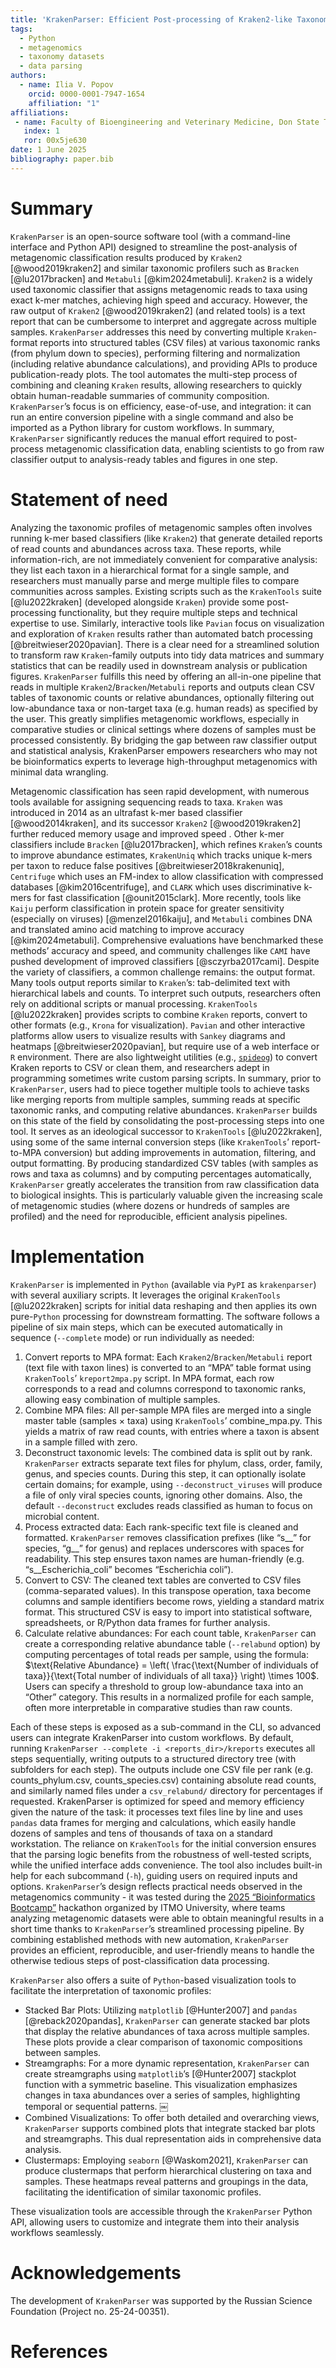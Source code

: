 ```yaml
---
title: 'KrakenParser: Efficient Post-processing of Kraken2-like Taxonomic Reports'
tags:
  - Python
  - metagenomics
  - taxonomy datasets
  - data parsing
authors:
  - name: Ilia V. Popov
    orcid: 0000-0001-7947-1654
    affiliation: "1" 
affiliations:
 - name: Faculty of Bioengineering and Veterinary Medicine, Don State Technical University, Russia
   index: 1
   ror: 00x5je630
date: 1 June 2025
bibliography: paper.bib
---
```


# Summary

`KrakenParser` is an open-source software tool (with a command-line interface and Python API) designed to streamline the post-analysis of metagenomic classification results produced by `Kraken2` [@wood2019kraken2] and similar taxonomic profilers such as `Bracken` [@lu2017bracken] and `Metabuli` [@kim2024metabuli]. `Kraken2` is a widely used taxonomic classifier that assigns metagenomic reads to taxa using exact k-mer matches, achieving high speed and accuracy. However, the raw output of `Kraken2` [@wood2019kraken2] (and related tools) is a text report that can be cumbersome to interpret and aggregate across multiple samples. `KrakenParser` addresses this need by converting multiple `Kraken`-format reports into structured tables (CSV files) at various taxonomic ranks (from phylum down to species), performing filtering and normalization (including relative abundance calculations), and providing APIs to produce publication-ready plots. The tool automates the multi-step process of combining and cleaning `Kraken` results, allowing researchers to quickly obtain human-readable summaries of community composition. `KrakenParser`’s focus is on efficiency, ease-of-use, and integration: it can run an entire conversion pipeline with a single command and also be imported as a Python library for custom workflows. In summary, `KrakenParser` significantly reduces the manual effort required to post-process metagenomic classification data, enabling scientists to go from raw classifier output to analysis-ready tables and figures in one step.

# Statement of need

Analyzing the taxonomic profiles of metagenomic samples often involves running k-mer based classifiers (like `Kraken2`) that generate detailed reports of read counts and abundances across taxa. These reports, while information-rich, are not immediately convenient for comparative analysis: they list each taxon in a hierarchical format for a single sample, and researchers must manually parse and merge multiple files to compare communities across samples. Existing scripts such as the `KrakenTools` suite [@lu2022kraken] (developed alongside `Kraken`) provide some post-processing functionality, but they require multiple steps and technical expertise to use. Similarly, interactive tools like `Pavian` focus on visualization and exploration of `Kraken` results rather than automated batch processing [@breitwieser2020pavian]. There is a clear need for a streamlined solution to transform raw `Kraken`-family outputs into tidy data matrices and summary statistics that can be readily used in downstream analysis or publication figures. `KrakenParser` fulfills this need by offering an all-in-one pipeline that reads in multiple `Kraken2`/`Bracken`/`Metabuli` reports and outputs clean CSV tables of taxonomic counts or relative abundances, optionally filtering out low-abundance taxa or non-target taxa (e.g. human reads) as specified by the user. This greatly simplifies metagenomic workflows, especially in comparative studies or clinical settings where dozens of samples must be processed consistently. By bridging the gap between raw classifier output and statistical analysis, KrakenParser empowers researchers who may not be bioinformatics experts to leverage high-throughput metagenomics with minimal data wrangling.

Metagenomic classification has seen rapid development, with numerous tools available for assigning sequencing reads to taxa. `Kraken` was introduced in 2014 as an ultrafast k-mer based classifier [@wood2014kraken], and its successor `Kraken2` [@wood2019kraken2] further reduced memory usage and improved speed . Other k-mer classifiers include `Bracken` [@lu2017bracken], which refines `Kraken`’s counts to improve abundance estimates, `KrakenUniq` which tracks unique k-mers per taxon to reduce false positives [@breitwieser2018krakenuniq], `Centrifuge` which uses an FM-index to allow classification with compressed databases [@kim2016centrifuge], and `CLARK` which uses discriminative k-mers for fast classification [@ounit2015clark]. More recently, tools like `Kaiju` perform classification in protein space for greater sensitivity (especially on viruses) [@menzel2016kaiju], and `Metabuli` combines DNA and translated amino acid matching to improve accuracy [@kim2024metabuli]. Comprehensive evaluations have benchmarked these methods’ accuracy and speed, and community challenges like `CAMI` have pushed development of improved classifiers [@sczyrba2017cami]. Despite the variety of classifiers, a common challenge remains: the output format. Many tools output reports similar to `Kraken`’s: tab-delimited text with hierarchical labels and counts. To interpret such outputs, researchers often rely on additional scripts or manual processing. `KrakenTools` [@lu2022kraken] provides scripts to combine `Kraken` reports, convert to other formats (e.g., `Krona` for visualization). `Pavian` and other interactive platforms allow users to visualize results with `Sankey` diagrams and heatmaps [@breitwieser2020pavian], but require use of a web interface or `R` environment. There are also lightweight utilities (e.g., [`spideog`](https://github.com/jeanmanguy/spideog)) to convert Kraken reports to CSV or clean them, and researchers adept in programming sometimes write custom parsing scripts. In summary, prior to `KrakenParser`, users had to piece together multiple tools to achieve tasks like merging reports from multiple samples, summing reads at specific taxonomic ranks, and computing relative abundances. `KrakenParser` builds on this state of the field by consolidating the post-processing steps into one tool. It serves as an ideological successor to `KrakenTools` [@lu2022kraken], using some of the same internal conversion steps (like `KrakenTools`’ report-to-MPA conversion) but adding improvements in automation, filtering, and output formatting. By producing standardized CSV tables (with samples as rows and taxa as columns) and by computing percentages automatically, `KrakenParser` greatly accelerates the transition from raw classification data to biological insights. This is particularly valuable given the increasing scale of metagenomic studies (where dozens or hundreds of samples are profiled) and the need for reproducible, efficient analysis pipelines.

# Implementation

`KrakenParser` is implemented in `Python` (available via `PyPI` as `krakenparser`) with several auxiliary scripts. It leverages the original `KrakenTools` [@lu2022kraken] scripts for initial data reshaping and then applies its own pure-`Python` processing for downstream formatting. The software follows a pipeline of six main steps, which can be executed automatically in sequence (`--complete` mode) or run individually as needed:

1. Convert reports to MPA format: Each `Kraken2`/`Bracken`/`Metabuli` report (text file with taxon lines) is converted to an “MPA” table format using `KrakenTools`’ `kreport2mpa.py` script. In MPA format, each row corresponds to a read and columns correspond to taxonomic ranks, allowing easy combination of multiple samples.
2. Combine MPA files: All per-sample MPA files are merged into a single master table (samples × taxa) using `KrakenTools`’ combine_mpa.py. This yields a matrix of raw read counts, with entries where a taxon is absent in a sample filled with zero.
3. Deconstruct taxonomic levels: The combined data is split out by rank. `KrakenParser` extracts separate text files for phylum, class, order, family, genus, and species counts. During this step, it can optionally isolate certain domains; for example, using `--deconstruct_viruses` will produce a file of only viral species counts, ignoring other domains. Also, the default `--deconstruct` excludes reads classified as human to focus on microbial content.
4. Process extracted data: Each rank-specific text file is cleaned and formatted. `KrakenParser` removes classification prefixes (like “s__” for species, “g__” for genus) and replaces underscores with spaces for readability. This step ensures taxon names are human-friendly (e.g. “s__Escherichia_coli” becomes “Escherichia coli”).
5. Convert to CSV: The cleaned text tables are converted to CSV files (comma-separated values). In this transpose operation, taxa become columns and sample identifiers become rows, yielding a standard matrix format. This structured CSV is easy to import into statistical software, spreadsheets, or R/Python data frames for further analysis.
6. Calculate relative abundances: For each count table, `KrakenParser` can create a corresponding relative abundance table (`--relabund` option) by computing percentages of total reads per sample, using the formula: $\text{Relative Abundance} = \left( \frac{\text{Number of individuals of taxa}}{\text{Total number of individuals of all taxa}} \right) \times 100$. Users can specify a threshold to group low-abundance taxa into an “Other” category. This results in a normalized profile for each sample, often more interpretable in comparative studies than raw counts.

Each of these steps is exposed as a sub-command in the CLI, so advanced users can integrate KrakenParser into custom workflows. By default, running `KrakenParser --complete -i <reports_dir>/kreports` executes all steps sequentially, writing outputs to a structured directory tree (with subfolders for each step). The outputs include one CSV file per rank (e.g. counts_phylum.csv, counts_species.csv) containing absolute read counts, and similarly named files under a `csv_relabund/` directory for percentages if requested. KrakenParser is optimized for speed and memory efficiency given the nature of the task: it processes text files line by line and uses `pandas` data frames for merging and calculations, which easily handle dozens of samples and tens of thousands of taxa on a standard workstation. The reliance on `KrakenTools` for the initial conversion ensures that the parsing logic benefits from the robustness of well-tested scripts, while the unified interface adds convenience. The tool also includes built-in help for each subcommand (`-h`), guiding users on required inputs and options. `KrakenParser`’s design reflects practical needs observed in the metagenomics community - it was tested during the [2025 “Bioinformatics Bootcamp”](https://pish.itmo.ru/genomics-bootcamp) hackathon organized by ITMO University, where teams analyzing metagenomic datasets were able to obtain meaningful results in a short time thanks to `KrakenParser`’s streamlined processing pipeline. By combining established methods with new automation, `KrakenParser` provides an efficient, reproducible, and user-friendly means to handle the otherwise tedious steps of post-classification data processing.

`KrakenParser` also offers a suite of `Python`-based visualization tools to facilitate the interpretation of taxonomic profiles:

- Stacked Bar Plots: Utilizing `matplotlib` [@Hunter2007] and `pandas` [@reback2020pandas], `KrakenParser` can generate stacked bar plots that display the relative abundances of taxa across multiple samples. These plots provide a clear comparison of taxonomic compositions between samples.
- Streamgraphs: For a more dynamic representation, `KrakenParser` can create streamgraphs using `matplotlib`’s [@Hunter2007] stackplot function with a symmetric baseline. This visualization emphasizes changes in taxa abundances over a series of samples, highlighting temporal or sequential patterns. ￼
- Combined Visualizations: To offer both detailed and overarching views, `KrakenParser` supports combined plots that integrate stacked bar plots and streamgraphs. This dual representation aids in comprehensive data analysis.
- Clustermaps: Employing `seaborn` [@Waskom2021], `KrakenParser` can produce clustermaps that perform hierarchical clustering on taxa and samples. These heatmaps reveal patterns and groupings in the data, facilitating the identification of similar taxonomic profiles.

These visualization tools are accessible through the `KrakenParser` Python API, allowing users to customize and integrate them into their analysis workflows seamlessly.

# Acknowledgements

The development of `KrakenParser` was supported by the Russian Science Foundation (Project no. 25-24-00351).

# References